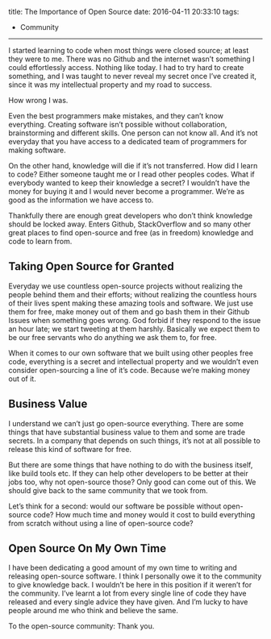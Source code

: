 title: The Importance of Open Source
date: 2016-04-11 20:33:10
tags:
- Community
---
I started learning to code when most things were closed source; at least they were to me. There was no Github and the internet wasn’t something I could effortlessly access. Nothing like today. I had to try hard to create something, and I was taught to never reveal my secret once I’ve created it, since it was my intellectual property and my road to success.

How wrong I was.

Even the best programmers make mistakes, and they can’t know everything. Creating software isn’t possible without collaboration, brainstorming and different skills. One person can not know all. And it’s not everyday that you have access to a dedicated team of programmers for making software.

On the other hand, knowledge will die if it’s not transferred. How did I learn to code? Either someone taught me or I read other peoples codes. What if everybody wanted to keep their knowledge a secret? I wouldn’t have the money for buying it and I would never become a programmer. We’re as good as the information we have access to.

Thankfully there are enough great developers who don’t think knowledge should be locked away. Enters Github, StackOverflow and so many other great places to find open-source and free (as in freedom) knowledge and code to learn from.

## Taking Open Source for Granted
Everyday we use countless open-source projects without realizing the people behind them and their efforts; without realizing the countless hours of their lives spent making these amazing tools and software. We just use them for free, make money out of them and go bash them in their Github Issues when something goes wrong. God forbid if they respond to the issue an hour late; we start tweeting at them harshly. Basically we expect them to be our free servants who do anything we ask them to, for free.

When it comes to our own software that we built using other peoples free code, everything is a secret and intellectual property and we wouldn’t even consider open-sourcing a line of it’s code. Because we’re making money out of it.

## Business Value
I understand we can’t just go open-source everything. There are some things that have substantial business value to them and some are trade secrets. In a company that depends on such things, it’s not at all possible to release this kind of software for free.

But there are some things that have nothing to do with the business itself, like build tools etc. If they can help other developers to be better at their jobs too, why not open-source those? Only good can come out of this. We should give back to the same community that we took from.

Let’s think for a second: would our software be possible without open-source code? How much time and money would it cost to build everything from scratch without using a line of open-source code?

## Open Source On My Own Time
I have been dedicating a good amount of my own time to writing and releasing open-source software. I think I personally owe it to the community to give knowledge back. I wouldn’t be here in this position if it weren’t for the community. I’ve learnt a lot from every single line of code they have released and every single advice they have given. And I’m lucky to have people around me who think and believe the same.

To the open-source community: Thank you.
